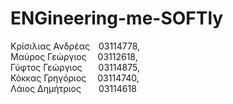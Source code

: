 # ENGineering-me-SOFTly

Κρίσιλιας Ανδρέας&emsp;03114778,<br>
Μαύρος Γεώργιος&nbsp;&emsp;03112618,<br>
Γύφτος Γεώργιος&nbsp;&nbsp;&nbsp;&emsp;03114875,<br>
Κόκκας Γρηγόριος&nbsp;&emsp;03114740,<br>
Λάιος Δημήτριος&emsp;&emsp;03114618
